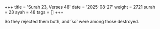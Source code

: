 +++
title = 'Surah 23, Verses 48'
date = '2025-08-27'
weight = 2721
surah = 23
ayah = 48
tags = []
+++

So they rejected them both, and ˹so˺ were among those destroyed.